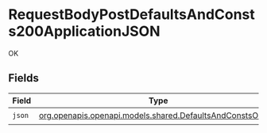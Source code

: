 # RequestBodyPostDefaultsAndConsts200ApplicationJSON

OK


## Fields

| Field                                                                                                        | Type                                                                                                         | Required                                                                                                     | Description                                                                                                  |
| ------------------------------------------------------------------------------------------------------------ | ------------------------------------------------------------------------------------------------------------ | ------------------------------------------------------------------------------------------------------------ | ------------------------------------------------------------------------------------------------------------ |
| `json`                                                                                                       | [org.openapis.openapi.models.shared.DefaultsAndConstsOutput](../../models/shared/DefaultsAndConstsOutput.md) | :heavy_check_mark:                                                                                           | N/A                                                                                                          |